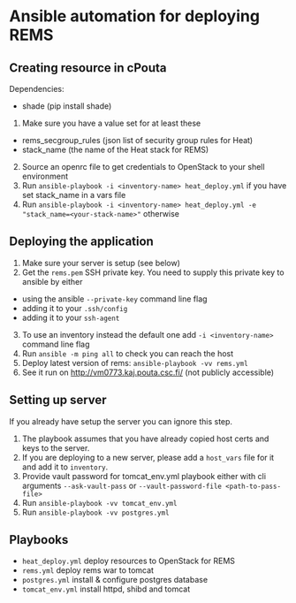 # Ansible automation for deploying REMS

## Creating resource in cPouta

Dependencies:
  * shade (pip install shade)

1. Make sure you have a value set for at least these
  * rems_secgroup_rules (json list of security group rules for Heat)
  * stack_name (the name of the Heat stack for REMS)
2. Source an openrc file to get credentials to OpenStack to your shell environment
3. Run `ansible-playbook -i <inventory-name> heat_deploy.yml` if you have set stack_name in a vars file
4. Run `ansible-playbook -i <inventory-name> heat_deploy.yml -e "stack_name=<your-stack-name>"` otherwise

## Deploying the application

1. Make sure your server is setup (see below)
2. Get the `rems.pem` SSH private key. You need to supply this private key to ansible by either
  * using the ansible `--private-key` command line flag
  * adding it to your `.ssh/config`
  * adding it to your `ssh-agent`
3. To use an inventory instead the default one add `-i <inventory-name>` command line flag
4. Run `ansible -m ping all` to check you can reach the host
5. Deploy latest version of rems: `ansible-playbook -vv rems.yml`
6. See it run on <http://vm0773.kaj.pouta.csc.fi/> (not publicly accessible)

## Setting up server
If you already have setup the server you can ignore this step.

1. The playbook assumes that you have already copied host certs and keys to the server.
2. If you are deploying to a new server, please add a `host_vars` file for it and add it to `inventory`.
3. Provide vault password for tomcat_env.yml playbook either with cli arguments `--ask-vault-pass` or `--vault-password-file <path-to-pass-file>`
4. Run `ansible-playbook -vv tomcat_env.yml`
5. Run `ansible-playbook -vv postgres.yml`

## Playbooks

- `heat_deploy.yml` deploy resources to OpenStack for REMS
- `rems.yml` deploy rems war to tomcat
- `postgres.yml` install & configure postgres database
- `tomcat_env.yml` install httpd, shibd and tomcat
